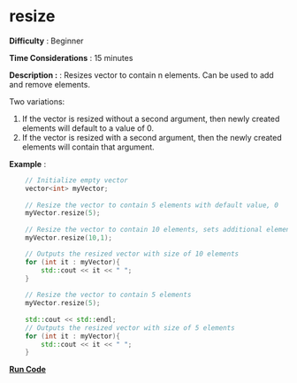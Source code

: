 # resize

**Difficulty** : Beginner

**Time Considerations** : 15 minutes

**Description :** : Resizes vector to contain n elements. Can be used to add and remove elements.

Two variations:

1. If the vector is resized without a second argument, then newly created elements will default to a value of 0.
2. If the vector is resized with a second argument, then the newly created elements will contain that argument. 

**Example** :

```cpp
    // Initialize empty vector
    vector<int> myVector; 
    
    // Resize the vector to contain 5 elements with default value, 0
    myVector.resize(5);
    
    // Resize the vector to contain 10 elements, sets additional elements value to 1
    myVector.resize(10,1);

    // Outputs the resized vector with size of 10 elements
    for (int it : myVector){
        std::cout << it << " ";
    }
    
    // Resize the vector to contain 5 elements
    myVector.resize(5);
    
    std::cout << std::endl;
    // Outputs the resized vector with size of 5 elements
    for (int it : myVector){
        std::cout << it << " ";
    }
```
**[Run Code](https://rextester.com/PTX81543)**
